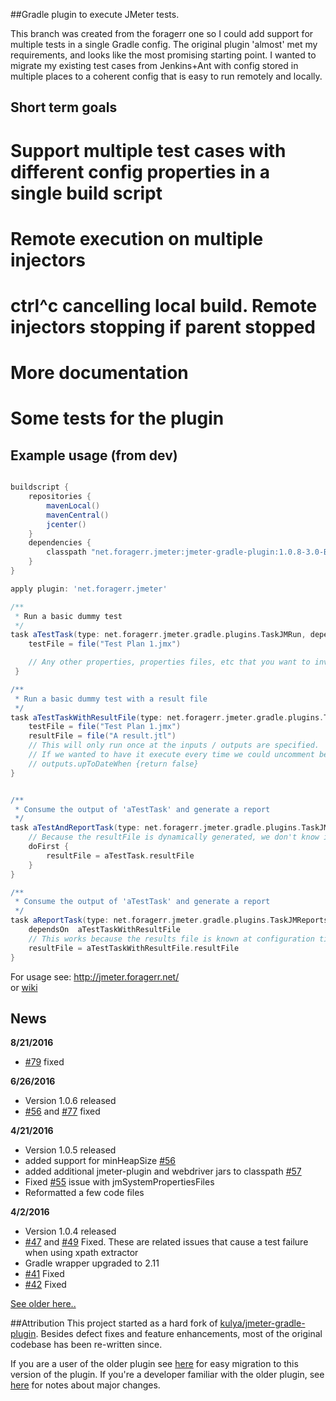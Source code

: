 ##Gradle plugin to execute JMeter tests.

This branch was created from the foragerr one so I could add support for multiple tests in a single Gradle config.
The original plugin 'almost' met my requirements, and looks like the most promising starting point.
I wanted to migrate my existing test cases from Jenkins+Ant with config stored in multiple places to a coherent config that is easy to run remotely and locally.

## Short term goals
 # Support multiple test cases with different config properties in a single build script
 # Remote execution on multiple injectors
 # ctrl^c cancelling local build. Remote injectors stopping if parent stopped
 # More documentation
 # Some tests for the plugin

## Example usage (from dev)
```groovy

buildscript {
    repositories {
        mavenLocal()
        mavenCentral()
        jcenter()
    }
    dependencies {
        classpath "net.foragerr.jmeter:jmeter-gradle-plugin:1.0.8-3.0-BETA"
    }
}

apply plugin: 'net.foragerr.jmeter'

/**
 * Run a basic dummy test
 */
task aTestTask(type: net.foragerr.jmeter.gradle.plugins.TaskJMRun, dependsOn: jmInit) {
    testFile = file("Test Plan 1.jmx")

    // Any other properties, properties files, etc that you want to invoke JMeter with
 }

/**
 * Run a basic dummy test with a result file
 */
task aTestTaskWithResultFile(type: net.foragerr.jmeter.gradle.plugins.TaskJMRun, dependsOn: jmInit) {
    testFile = file("Test Plan 1.jmx")
    resultFile = file("A result.jtl")
    // This will only run once at the inputs / outputs are specified.
    // If we wanted to have it execute every time we could uncomment below
    // outputs.upToDateWhen {return false}
}


/**
 * Consume the output of 'aTestTask' and generate a report
 */
task aTestAndReportTask(type: net.foragerr.jmeter.gradle.plugins.TaskJMReports, dependsOn:  aTestTask) {
    // Because the resultFile is dynamically generated, we don't know it at configuration time.
    doFirst {
        resultFile = aTestTask.resultFile
    }
}

/**
 * Consume the output of 'aTestTask' and generate a report
 */
task aReportTask(type: net.foragerr.jmeter.gradle.plugins.TaskJMReports) {
    dependsOn  aTestTaskWithResultFile
    // This works because the results file is known at configuration time
    resultFile = aTestTaskWithResultFile.resultFile
}
```



For usage see: http://jmeter.foragerr.net/  
or [wiki](https://github.com/jmeter-gradle-plugin/jmeter-gradle-plugin/wiki/Getting-Started)

## News
**8/21/2016**
* [#79](https://github.com/jmeter-gradle-plugin/jmeter-gradle-plugin/issues/79) fixed

**6/26/2016**
* Version 1.0.6 released
* [#56](https://github.com/jmeter-gradle-plugin/jmeter-gradle-plugin/issues/56) and [#77](https://github.com/jmeter-gradle-plugin/jmeter-gradle-plugin/issues/77) fixed

**4/21/2016**
* Version 1.0.5 released
* added support for minHeapSize [#56](https://github.com/jmeter-gradle-plugin/jmeter-gradle-plugin/issues/56)
* added additional jmeter-plugin and webdriver jars to classpath [#57](https://github.com/jmeter-gradle-plugin/jmeter-gradle-plugin/issues/57)
* Fixed [#55](https://github.com/jmeter-gradle-plugin/jmeter-gradle-plugin/issues/55) issue with jmSystemPropertiesFiles
* Reformatted a few code files

**4/2/2016**
* Version 1.0.4 released
* [#47](https://github.com/jmeter-gradle-plugin/jmeter-gradle-plugin/issues/47) and [#49](https://github.com/jmeter-gradle-plugin/jmeter-gradle-plugin/issues/49) Fixed. These are related issues that cause a test failure when using xpath extractor
* Gradle wrapper upgraded to 2.11
* [#41](https://github.com/jmeter-gradle-plugin/jmeter-gradle-plugin/issues/41) Fixed
* [#42](https://github.com/jmeter-gradle-plugin/jmeter-gradle-plugin/issues/42) Fixed

[See older here..](https://github.com/jmeter-gradle-plugin/jmeter-gradle-plugin/wiki/Release-Notes)

##Attribution
This project started as a hard fork of [kulya/jmeter-gradle-plugin](https://github.com/kulya/jmeter-gradle-plugin). Besides defect fixes and feature enhancements, most of the original codebase has been re-written since. 

If you are a user of the older plugin see [here]() for easy migration to this version of the plugin. If you're a developer familiar with the older plugin, see [here]() for notes about major changes.
